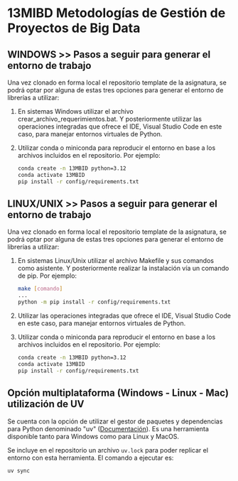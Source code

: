 # 13MIBD Metodologías de Gestión de Proyectos de Big Data

## WINDOWS >> Pasos a seguir para generar el entorno de trabajo

Una vez clonado en forma local el repositorio template de la asignatura, se podrá optar por alguna de estas tres opciones para generar el entorno de librerías a utilizar:

1. En sistemas Windows utilizar el archivo crear_archivo_requerimientos.bat. Y posteriormente utilizar las operaciones integradas que ofrece el IDE, Visual Studio Code en este caso, para manejar entornos virtuales de Python.

2. Utilizar conda o miniconda para reproducir el entorno en base a los archivos incluidos en el repositorio. Por ejemplo:
    ~~~ bash
    conda create -n 13MBID python=3.12
    conda activate 13MBID
    pip install -r config/requirements.txt    
    ~~~

## LINUX/UNIX >> Pasos a seguir para generar el entorno de trabajo

Una vez clonado en forma local el repositorio template de la asignatura, se podrá optar por alguna de estas tres opciones para generar el entorno de librerías a utilizar:

1. En sistemas Linux/Unix utilizar el archivo Makefile y sus comandos como asistente. Y posteriormente realizar la instalación vía un comando de pip. Por ejemplo:
    ~~~ bash
    make [comando]
    ...
    python -m pip install -r config/requirements.txt
    ~~~

2. Utilizar las operaciones integradas que ofrece el IDE, Visual Studio Code en este caso, para manejar entornos virtuales de Python.

3. Utilizar conda o miniconda para reproducir el entorno en base a los archivos incluidos en el repositorio. Por ejemplo:
    ~~~ bash
    conda create -n 13MBID python=3.12
    conda activate 13MBID
    pip install -r config/requirements.txt    
    ~~~

## Opción multiplataforma (Windows - Linux - Mac) utilización de UV

Se cuenta con la opción de utilizar el gestor de paquetes y dependencias para Python denominado "uv" ([Documentación](https://docs.astral.sh/uv/getting-started/installation/)). Es una herramienta disponible tanto para Windows como para Linux y MacOS.

Se incluye en el repositorio un archivo `uv.lock` para poder replicar el entorno con esta herramienta.
El comando a ejecutar es:
~~~ bash
uv sync
~~~